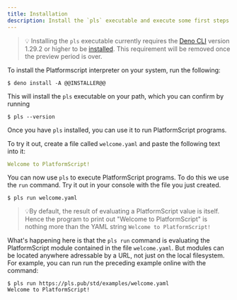 ```yaml
---
title: Installation
description: Install the `pls` executable and execute some first steps.
---
```


> 💡 Installing the `pls` executable currently requires the [Deno CLI][Deno CLI]
> version 1.29.2 or higher to be [installed][installed]. This requirement will
> be removed once the preview period is over.

To install the Platformscript interpreter on your system, run the following:

```shellsession
$ deno install -A @@INSTALLER@@
```

This will install the `pls` executable on your path, which you can confirm by
running

```shellsession
$ pls --version
```

Once you have `pls` installed, you can use it to run PlatformScript programs.

To try it out, create a file called `welcome.yaml` and paste the following
text into it:

```yaml
Welcome to PlatformScript!
```

You can now use `pls` to execute PlatformScript programs. To do this we use the
`run` command. Try it out in your console with the file you just created.

```shellsession
$ pls run welcome.yaml

```

> 💡By default, the result of evaluating a PlatformScript value is itself. Hence
> the program to print out "Welcome to PlatformScript" is nothing more than the
> YAML string `Welcome to PlatformScript!`

<!-- TODO add link to module docs when available -->

What's happening here is that the `pls run` command is evaluating the
PlatformScript module contained in the file `welcome.yaml`. But modules can
be located anywhere adressable by a URL, not just on the local filesystem. For
example, you can run run the preceding example online with the command:

```shellsession
$ pls run https://pls.pub/std/examples/welcome.yaml
Welcome to PlatformScript!
```

[Deno CLI]: https://deno.land
[installed]: https://deno.land/manual/getting_started/installation

